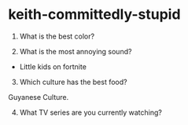 # keith-committedly-stupid

1. What is the best color?

2. What is the most annoying sound?

- Little kids on fortnite

3. Which culture has the best food?

Guyanese Culture.

4. What TV series are you currently watching?
